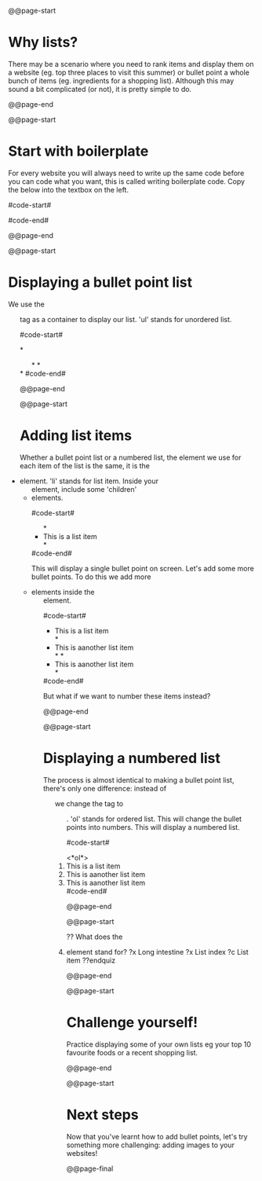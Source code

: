 @@page-start

# Why lists?

There may be a scenario where you need to rank items and display them on a website (eg. top three places to visit this summer) or bullet point a whole bunch of items (eg. ingredients for a shopping list). Although this may sound a bit complicated (or not), it is pretty simple to do.

@@page-end

@@page-start

# Start with boilerplate

For every website you will always need to write up the same code before you can code what you want, this is called writing boilerplate code. Copy the below into the textbox on the left.

#code-start#
<html>
    <head>
    </head>
    <body>
    </body>
</html>
#code-end#

@@page-end

@@page-start

# Displaying a bullet point list

We use the <ul> tag as a container to display our list. 'ul' stands for unordered list. 

#code-start#
<html>
    <head>
    </head>
    <body>
        *<ul>*
        *</ul>*
    </body>
</html>
#code-end#

@@page-end

@@page-start

# Adding list items

Whether a bullet point list or a numbered list, the element we use for each item of the list is the same, it is the <li> element. 'li' stands for list item. Inside your <ul> element, include some 'children' <li> elements.

#code-start#
<html>
    <head>
    </head>
    <body>
        <ul>
            *<li>This is a list item</li>*
        </ul>
    </body>
</html>
#code-end#

This will display a single bullet point on screen. Let's add some more bullet points. To do this we add more <li> elements inside the <ul> element.

#code-start#
<html>
    <head>
    </head>
    <body>
        <ul>
            <li>This is a list item</li>
            *<li>This is aanother list item</li>*
            *<li>This is aanother list item</li>*
        </ul>
    </body>
</html>
#code-end#

But what if we want to number these items instead?

@@page-end

@@page-start

# Displaying a numbered list

The process is almost identical to making a bullet point list, there's only one difference: instead of <ul> we change the tag to <ol>. 'ol' stands for ordered list. This will change the bullet points into numbers. This will display a numbered list.

#code-start#
<html>
    <head>
    </head>
    <body>
        <*ol*>
            <li>This is a list item</li>
            <li>This is aanother list item</li>
            <li>This is aanother list item</li>
        </*ol*>
    </body>
</html>
#code-end#

@@page-end

@@page-start

?? What does the <li> element stand for?
?x Long intestine
?x List index
?c List item
??endquiz

@@page-end

@@page-start

# Challenge yourself!

Practice displaying some of your own lists eg your top 10 favourite foods or a recent shopping list.

@@page-end

@@page-start

# Next steps

Now that you've learnt how to add bullet points, let's try something more challenging: adding images to your websites!

@@page-final